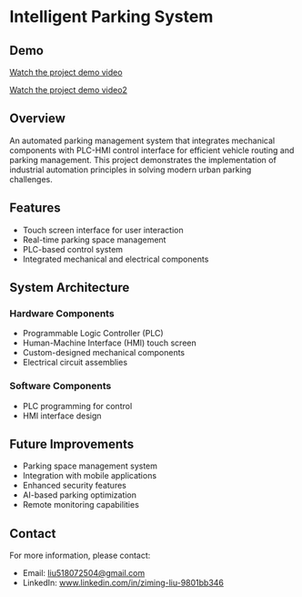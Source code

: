 # Intelligent Parking System

## Demo
[Watch the project demo video](https://drive.google.com/file/d/1w6R9b8LRFOSKJnYVggug4Ff-Xnwmg8yh/view?usp=sharing)

[Watch the project demo video2](https://drive.google.com/file/d/194TdTxVRs-S3_Offkj4uNLcwlR2O9Ntw/view?usp=sharing)

## Overview
An automated parking management system that integrates mechanical components with PLC-HMI control interface for efficient vehicle routing and parking management. This project demonstrates the implementation of industrial automation principles in solving modern urban parking challenges.

## Features
- Touch screen interface for user interaction
- Real-time parking space management
- PLC-based control system
- Integrated mechanical and electrical components

## System Architecture
### Hardware Components
- Programmable Logic Controller (PLC)
- Human-Machine Interface (HMI) touch screen
- Custom-designed mechanical components
- Electrical circuit assemblies

### Software Components
- PLC programming for control
- HMI interface design

## Future Improvements
- Parking space management system
- Integration with mobile applications
- Enhanced security features
- AI-based parking optimization
- Remote monitoring capabilities


## Contact
For more information, please contact:
- Email: liu518072504@gmail.com
- LinkedIn: www.linkedin.com/in/ziming-liu-9801bb346
